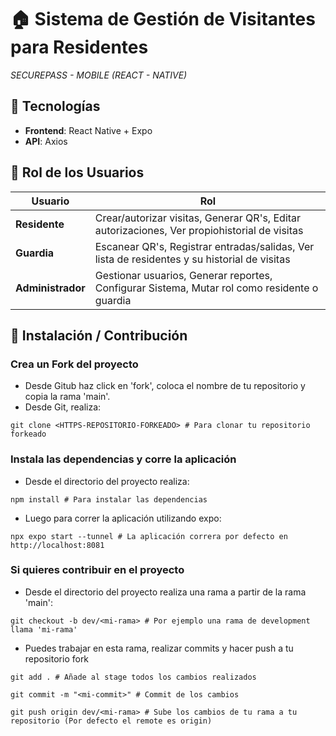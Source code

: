 # 🏠 Sistema de Gestión de Visitantes para Residentes
_SECUREPASS - MOBILE (REACT - NATIVE)_

## 🚀 Tecnologías
- **Frontend**: React Native + Expo
- **API**: Axios

## 📌 Rol de los Usuarios

| Usuario              | Rol                                                                                          |
|----------------------|----------------------------------------------------------------------------------------------|
| **Residente**        | Crear/autorizar visitas, Generar QR's, Editar autorizaciones, Ver propiohistorial de visitas |
| **Guardia**          | Escanear QR's, Registrar entradas/salidas, Ver lista de residentes y su historial de visitas |
| **Administrador**    | Gestionar usuarios, Generar reportes, Configurar Sistema, Mutar rol como residente o guardia |

## 🤝 Instalación / Contribución

### Crea un Fork del proyecto
- Desde Gitub haz click en 'fork', coloca el nombre de tu repositorio y copia la rama 'main'.
- Desde Git, realiza:

```git clone <HTTPS-REPOSITORIO-FORKEADO> # Para clonar tu repositorio forkeado```

### Instala las dependencias y corre la aplicación
- Desde el directorio del proyecto realiza:

```npm install # Para instalar las dependencias```

- Luego para correr la aplicación utilizando expo:

```npx expo start --tunnel # La aplicación correra por defecto en http://localhost:8081```

### Si quieres contribuir en el proyecto
- Desde el directorio del proyecto realiza una rama a partir de la rama 'main':

```git checkout -b dev/<mi-rama> # Por ejemplo una rama de development llama 'mi-rama'```

- Puedes trabajar en esta rama, realizar commits y hacer push a tu repositorio fork

```git add . # Añade al stage todos los cambios realizados``` 

```git commit -m "<mi-commit>" # Commit de los cambios```

```git push origin dev/<mi-rama> # Sube los cambios de tu rama a tu repositorio (Por defecto el remote es origin)```
